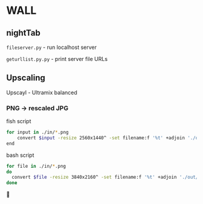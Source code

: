 # WALL

## nightTab

`fileserver.py` - run localhost server

`geturllist.py.py` - print server file URLs

## Upscaling

Upscayl - Ultramix balanced

### PNG -> rescaled JPG

fish script

```bash
for input in ./in/*.png
    convert $input -resize 2560x1440^ -set filename:f '%t' +adjoin './out/%[filename:f].jpg'
end
```

bash script

```bash
for file in ./in/*.png
do
  convert $file -resize 3840x2160^ -set filename:f '%t' +adjoin './out/%[filename:f].jpg'
done
```

🥝
